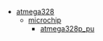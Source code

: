 * [atmega328](/atmega328)
  * [microchip](/atmega328/microchip)
    * [atmega328p_pu](/atmega328/microchip/atmega328p_pu)
